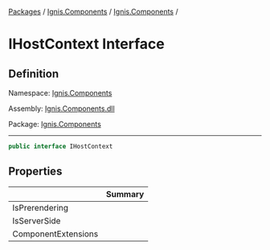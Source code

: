 [Packages](../../README.md) / [Ignis.Components](../README.md) / [Ignis.Components](README.md) /

# IHostContext Interface

## Definition

Namespace: [Ignis.Components](README.md)

Assembly: [Ignis.Components.dll](../README.md)

Package: [Ignis.Components](https://www.nuget.org/packages/Ignis.Components)

---

```csharp
public interface IHostContext
```

## Properties

|                     | Summary |
| ------------------- | ------- |
| IsPrerendering      |         |
| IsServerSide        |         |
| ComponentExtensions |         |
